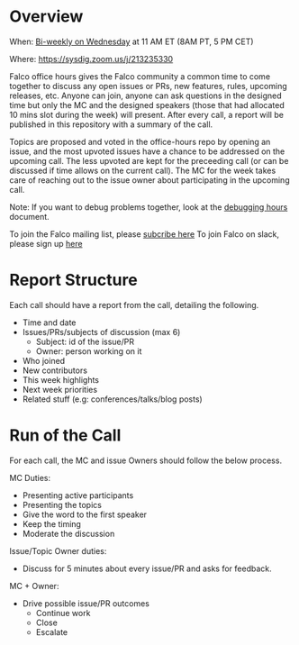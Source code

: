 # Overview

When: [Bi-weekly on Wednesday](https://lists.cncf.io/g/cncf-falco-dev/calendar) at 11 AM ET (8AM PT, 5 PM CET)

Where: https://sysdig.zoom.us/j/213235330

Falco office hours gives the Falco community a common time to come together to discuss any open issues or PRs, new features, rules, upcoming releases, etc. Anyone can join, anyone can ask questions in the designed time but only the MC and the designed speakers (those that had allocated 10 mins slot during the week) will present. After every call, a report will be published in this repository with a summary of the call.

Topics are proposed and voted in the office-hours repo by opening an issue, and the most upvoted issues have a chance to be addressed on the upcoming call. The less upvoted are kept for the preceeding call (or can be discussed if time allows on the current call). The MC for the week takes care of reaching out to the issue owner about participating in the upcoming call.

Note: If you want to debug problems together, look at the [debugging hours](DEBUGGING_HOURS.md) document.

To join the Falco mailing list, please [subcribe here](https://lists.cncf.io/g/cncf-falco-dev)
To join Falco on slack, please sign up [here](https://slack.sysdig.com)

# Report Structure

Each call should have a report from the call, detailing the following.

- Time and date
- Issues/PRs/subjects of discussion (max 6)
    - Subject: id of the issue/PR
    - Owner: person working on it
- Who joined
- New contributors
- This week highlights
- Next week priorities
- Related stuff (e.g: conferences/talks/blog posts)

# Run of the Call

For each call, the MC and issue Owners should follow the below process.

MC Duties:
- Presenting active participants
- Presenting the topics
- Give the word to the first speaker
- Keep the timing
- Moderate the discussion

Issue/Topic Owner duties:
- Discuss for 5 minutes about every issue/PR and asks for feedback.

MC + Owner:
- Drive possible issue/PR outcomes
    - Continue work
    - Close
    - Escalate
